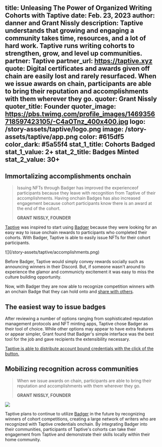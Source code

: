 title: Unleasing The Power of Organized Writing Cohorts with Taptive
date: Feb. 23, 2023
author: danner and Grant Nissly
description: Taptive understands that growing and engaging a community takes time, resources, and a lot of hard work. Taptive runs writing cohorts to strengthen, grow, and level up communities. 
partner: Taptive
partner_url: https://taptive.xyz
quote: Digital certificates and awards given off chain are easily lost and rarely resurfaced. When we issue awards on chain, participants are able to bring their reputation and accomplishments with them wherever they go.
quoter: Grant Nissly
quoter_title: Founder
quoter_image: https://pbs.twimg.com/profile_images/1469356718597423105/-C4aOTnz_400x400.jpg
logo: /story-assets/taptive/logo.png
image: /story-assets/taptive/app.png
color: #615df5
color_dark: #5a55f4
stat_1_title: Cohorts Badged
stat_1_value: 2+
stat_2_title: Badges Minted
stat_2_value: 30+
---
## Immortalizing accomplishments onchain

> Issuing NFTs through Badger has improved the experienceof participants because they leave with recognition from Taptive of their accomplishments. Having onchain Badges has also increased engagement because cohort participants know there is an award at the end of the cohort. 
>
> **GRANT NISSLY, FOUNDER**

[Taptive](https://taptive.xyz) was inspired to start using [Badger](/) because they were looking for an easy way to issue onchain rewards to participants who completed their cohorts. With Badger, Taptive is able to easily issue NFTs for their cohort participants. 

<div className="blobs">![](/story-assets/taptive/accomplishments.png)<div className="blob" style="background: #615df5"></div><div className="blob" style="background: #5a55f4"></div></div>

Before Badger, Taptive would simply convey rewards socially such as announcing winners in their Discord. But, if someone wasn't around to experience the glamor and communicty excitement it was easy to miss the culture building opportunity. 

Now, with Badger they are now able to recognize competition winners with an onchain Badge that they can hold onto and [share with others](/stories/mdao/#meaningful-representation-of-achievement).
 
## The easiest way to issue badges

After reviewing a number of options ranging from sophisticated reputation management protocols and NFT minting apps, Taptive chose Badger as their tool of choice. While other options may appear to have extra features or appear simpler, Grant found that Badger's simple interface was the best tool for the job and gave recipients the extensibility necessary.

[Taptive is able to distribute account bound credentials with the click of the button.](https://flipside-crypto.gitbook.io/badger/our-vision)

## Mobilizing recognition across communities

> When we issue awards on chain, participants are able to bring their reputation and accomplishments with them wherever they go. 
>
> **GRANT NISSLY, FOUNDER**

![](/story-assets/taptive/collab.png) 

Taptive plans to continue to utilize [Badger](/) in the future by recognizing winners of cohort competitions, creating a large network of writers who are recognized with Taptive credentials onchain. By integrating Badger into their communities, participants of Taptive's cohorts can take their engagement from Taptive and demonstrate their skills locally within their home community.